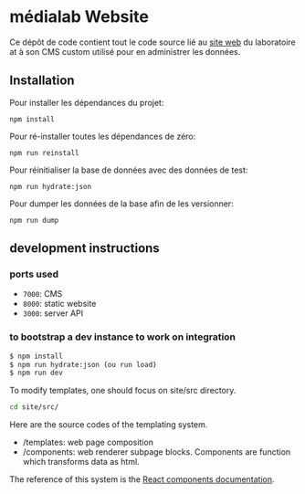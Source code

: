 # médialab Website

Ce dépôt de code contient tout le code source lié au [site web](https://medialab.sciencespo.fr) du laboratoire at à son CMS custom utilisé pour en administrer les données.

## Installation

Pour installer les dépendances du projet:

```
npm install
```

Pour ré-installer toutes les dépendances de zéro:

```
npm run reinstall
```

Pour réinitialiser la base de données avec des données de test:

```
npm run hydrate:json
```

Pour dumper les données de la base afin de les versionner:

```
npm run dump
```

## development instructions 

### ports used 

- `7000`: CMS
- `8000`: static website
- `3000`: server API

### to bootstrap a dev instance to work on integration

```bash
$ npm install
$ npm run hydrate:json (ou run load)
$ npm run dev
```

To modify templates, one should focus on site/src directory.

```bash
cd site/src/
```

Here are the source codes of the templating system.

- /templates: web page composition
- /components: web renderer subpage blocks. Components are function which transforms data as html.

The reference of this system is the [React components documentation](https://reactjs.org/docs/react-component.html).

